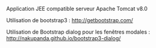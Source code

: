 Application JEE compatible serveur Apache Tomcat v8.0

Utilisation de bootstrap3 : 
http://getbootstrap.com/

Utilisation de Bootstrap dialog pour les fenêtres modales : 
http://nakupanda.github.io/bootstrap3-dialog/
